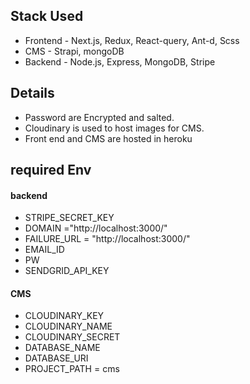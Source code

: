 ## Stack Used

- Frontend - Next.js, Redux, React-query, Ant-d, Scss 
- CMS - Strapi, mongoDB
- Backend - Node.js, Express, MongoDB, Stripe

## Details

- Password are Encrypted and salted.
- Cloudinary is used to host images for CMS.
- Front end and CMS are hosted in heroku

## required Env

#### backend

- STRIPE_SECRET_KEY 
- DOMAIN ="http://localhost:3000/"
- FAILURE_URL = "http://localhost:3000/"
- EMAIL_ID 
- PW 
- SENDGRID_API_KEY

#### CMS

- CLOUDINARY_KEY
- CLOUDINARY_NAME
- CLOUDINARY_SECRET
- DATABASE_NAME
- DATABASE_URI
- PROJECT_PATH = cms
